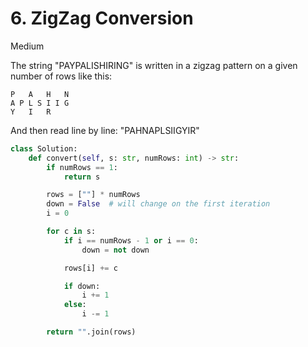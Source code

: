 # 6. ZigZag Conversion

Medium

The string "PAYPALISHIRING" is written in a zigzag pattern on a given number of rows like this:
```
P   A   H   N
A P L S I I G
Y   I   R
```
And then read line by line: "PAHNAPLSIIGYIR"


```python
class Solution:
    def convert(self, s: str, numRows: int) -> str:
        if numRows == 1:
            return s

        rows = [""] * numRows
        down = False  # will change on the first iteration
        i = 0

        for c in s:
            if i == numRows - 1 or i == 0:
                down = not down

            rows[i] += c

            if down:
                i += 1
            else:
                i -= 1

        return "".join(rows)
```
